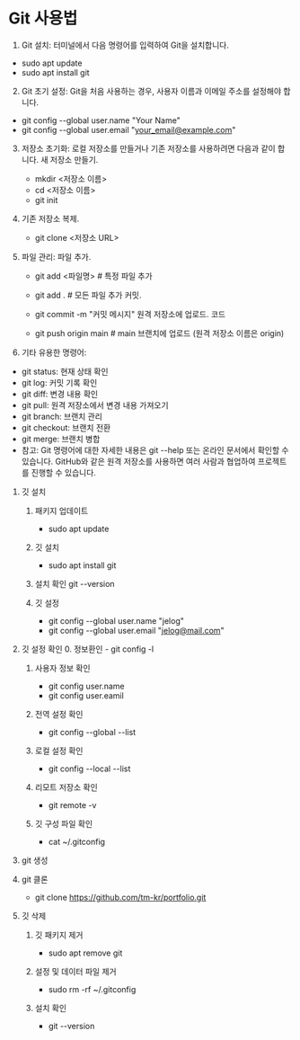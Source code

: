 # Git 사용법
1. Git 설치:
터미널에서 다음 명령어를 입력하여 Git을 설치합니다. 
- sudo apt update
- sudo apt install git

2. Git 초기 설정:
Git을 처음 사용하는 경우, 사용자 이름과 이메일 주소를 설정해야 합니다. 
- git config --global user.name "Your Name"
- git config --global user.email "your_email@example.com"

3. 저장소 초기화:
로컬 저장소를 만들거나 기존 저장소를 사용하려면 다음과 같이 합니다. 새 저장소 만들기. 
    - mkdir <저장소 이름>
    - cd <저장소 이름>
    - git init

4. 기존 저장소 복제. 
    - git clone <저장소 URL>

5. 파일 관리:
파일 추가. 

    - git add <파일명>  # 특정 파일 추가
    - git add .       # 모든 파일 추가
커밋. 
    - git commit -m "커밋 메시지"
원격 저장소에 업로드. 
코드

    - git push origin main  # main 브랜치에 업로드 (원격 저장소 이름은 origin)

6. 기타 유용한 명령어:
- git status: 현재 상태 확인
- git log: 커밋 기록 확인
- git diff: 변경 내용 확인
- git pull: 원격 저장소에서 변경 내용 가져오기
- git branch: 브랜치 관리
- git checkout: 브랜치 전환
- git merge: 브랜치 병합 
- 참고:
    Git 명령어에 대한 자세한 내용은 git --help 또는 온라인 문서에서 확인할 수 있습니다.
    GitHub와 같은 원격 저장소를 사용하면 여러 사람과 협업하여 프로젝트를 진행할 수 있습니다. 

1. 깃 설치

    1. 패키지 업데이트
        - sudo apt update

    2. 깃 설치
        - sudo apt install git

    3. 설치 확인
    git --version
    
    4. 깃 설정
        - git config --global user.name "jelog"
        - git config --global user.email "jelog@mail.com"
    

2. 깃 설정 확인
    0. 정보환인
        - git config -l
 
    1. 사용자 정보 확인
        - git config user.name
        - git config user.eamil
    
    2. 전역 설정 확인
        - git config --global --list

    3. 로컬 설정 확인
        - git config --local --list

    4. 리모트 저장소 확인
        - git remote -v


    5. 깃 구성 파일 확인
        - cat ~/.gitconfig
3. git 생성
4. git 클론
    - git clone https://github.com/tm-kr/portfolio.git

3. 깃 삭제

    1. 깃 패키지 제거
        - sudo apt remove git

    2. 설정 및 데이터 파일 제거
        - sudo rm -rf ~/.gitconfig

    3. 설치 확인
        - git --version
